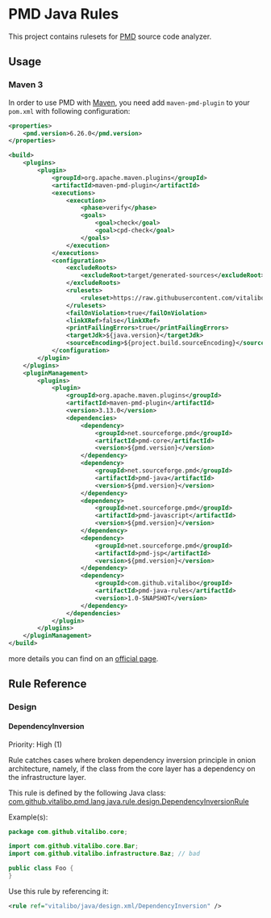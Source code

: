 # PMD Java Rules

This project contains rulesets for [PMD](https://pmd.github.io) source code analyzer.

## Usage
### Maven 3

In order to use PMD with [Maven](https://maven.apache.org), you need add `maven-pmd-plugin` to your `pom.xml` with following configuration:

```xml
<properties>
    <pmd.version>6.26.0</pmd.version>
</properties>

<build>
    <plugins>
        <plugin>
            <groupId>org.apache.maven.plugins</groupId>
            <artifactId>maven-pmd-plugin</artifactId>
            <executions>
                <execution>
                    <phase>verify</phase>
                    <goals>
                        <goal>check</goal>
                        <goal>cpd-check</goal>
                    </goals>
                </execution>
            </executions>
            <configuration>
                <excludeRoots>
                    <excludeRoot>target/generated-sources</excludeRoot>
                </excludeRoots>
                <rulesets>
                    <ruleset>https://raw.githubusercontent.com/vitalibo/pmd-java-rules/master/ruleset.xml</ruleset>
                </rulesets>
                <failOnViolation>true</failOnViolation>
                <linkXRef>false</linkXRef>
                <printFailingErrors>true</printFailingErrors>
                <targetJdk>${java.version}</targetJdk>
                <sourceEncoding>${project.build.sourceEncoding}</sourceEncoding>
            </configuration>
        </plugin>
    </plugins>
    <pluginManagement>
        <plugins>
            <plugin>
                <groupId>org.apache.maven.plugins</groupId>
                <artifactId>maven-pmd-plugin</artifactId>
                <version>3.13.0</version>
                <dependencies>
                    <dependency>
                        <groupId>net.sourceforge.pmd</groupId>
                        <artifactId>pmd-core</artifactId>
                        <version>${pmd.version}</version>
                    </dependency>
                    <dependency>
                        <groupId>net.sourceforge.pmd</groupId>
                        <artifactId>pmd-java</artifactId>
                        <version>${pmd.version}</version>
                    </dependency>
                    <dependency>
                        <groupId>net.sourceforge.pmd</groupId>
                        <artifactId>pmd-javascript</artifactId>
                        <version>${pmd.version}</version>
                    </dependency>
                    <dependency>
                        <groupId>net.sourceforge.pmd</groupId>
                        <artifactId>pmd-jsp</artifactId>
                        <version>${pmd.version}</version>
                    </dependency>
                    <dependency>
                        <groupId>com.github.vitalibo</groupId>
                        <artifactId>pmd-java-rules</artifactId>
                        <version>1.0-SNAPSHOT</version>
                    </dependency>
                </dependencies>
            </plugin>
        </plugins>
    </pluginManagement>
</build>
```
more details you can find on an [official page](https://pmd.github.io/pmd-6.26.0/pmd_userdocs_tools_maven.html).

## Rule Reference
### Design
#### DependencyInversion

Priority: High (1)

Rule catches cases where broken dependency inversion principle in onion architecture, namely, 
if the class from the core layer has a dependency on the infrastructure layer.

This rule is defined by the following Java class: [com.github.vitalibo.pmd.lang.java.rule.design.DependencyInversionRule](src/main/java/com/github/vitalibo/pmd/lang/java/rule/design/DependencyInversionRule.java)

Example(s):

```java
package com.github.vitalibo.core;

import com.github.vitalibo.core.Bar;
import com.github.vitalibo.infrastructure.Baz; // bad

public class Foo {
}
```

Use this rule by referencing it:

```xml
<rule ref="vitalibo/java/design.xml/DependencyInversion" />
```
